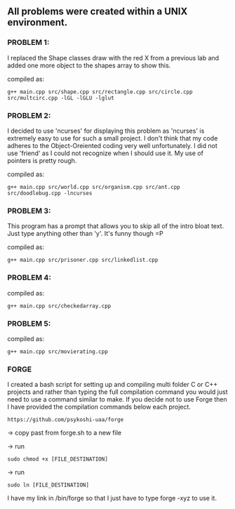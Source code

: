 ## All problems were created within a UNIX environment.

### PROBLEM 1:
I replaced the Shape classes draw with the red X from a previous lab and added one more object to the shapes array to show this.

compiled as:

	g++ main.cpp src/shape.cpp src/rectangle.cpp src/circle.cpp src/multcirc.cpp -lGL -lGLU -lglut

### PROBLEM 2:
I decided to use 'ncurses' for displaying this problem as 'ncurses' is extremely easy to use for such a small project. I don't think that my code adheres to the Object-Oreiented coding very well unfortunately. I did not use 'friend' as I could not recognize when I should use it. My use of pointers is pretty rough.

compiled as:

	g++ main.cpp src/world.cpp src/organism.cpp src/ant.cpp src/doodlebug.cpp -lncurses

### PROBLEM 3:
This program has a prompt that allows you to skip all of the intro bloat text. Just type anything other than 'y'. It's funny though =P

compiled as:

	g++ main.cpp src/prisoner.cpp src/linkedlist.cpp

### PROBLEM 4:
compiled as:

 	g++ main.cpp src/checkedarray.cpp

### PROBLEM 5:
compiled as:

 	g++ main.cpp src/movierating.cpp
 
### FORGE
I created a bash script for setting up and compiling multi folder C or C++ projects and rather than typing the full compilation command you would just need to use a command similar to make. If you decide not to use Forge then I have provided the compilation commands below each project.

	https://github.com/psykoshi-uaa/forge

-> copy past from forge.sh to a new file

-> run

 	sudo chmod +x [FILE_DESTINATION]
-> run

	sudo ln [FILE_DESTINATION]

 I have my link in /bin/forge so that I just have to type forge -xyz to use it.
